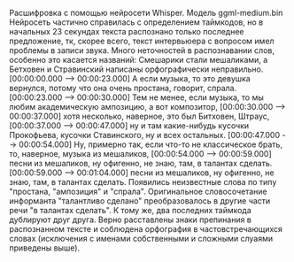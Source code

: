 Расшифровка с помощью нейросети Whisper. Модель ggml-medium.bin
Нейросеть частично справилась с определением таймкодов, но в начальных 23 секундах текста распознано только последнее предложение, тк, скорее всего, текст интервьюера с вопросом имел проблемы в записи звука.
Много неточностей в распознавании слов, особенно это касается названий: Смешарики стали мешаликами, а Бетховен и Стравинский написаны орфографически неправильно.
[00:00:00.000 --> 00:00:23.000]   А если музыка, то это девушка вернулся, потому что она очень простана, говорит, спрала.
[00:00:23.000 --> 00:00:30.000]   Тем не менее, если музыка, то мы любим академическую ампозицию, а вот композитор,
[00:00:30.000 --> 00:00:37.000]   хотя несколько, наверное, это был Битховен, Штраус,
[00:00:37.000 --> 00:00:47.000]   ну и там какие-нибудь кусочки Прокофьева, кусочки Ставинского, ну и всех остальных.
[00:00:47.000 --> 00:00:54.000]   Ну, примерно так, если что-то не классическое брать, то, наверное, музыка из мешаликов,
[00:00:54.000 --> 00:00:59.000]   песни из мешаликов, ну офигенно, не знаю, там, в талантах сделать.
[00:00:59.000 --> 00:01:04.000]   песни из мешаликов, ну офигенно, не знаю, там, в талантах сделать.
Появились неизвестные слова по типу "простана, "ампозиция" и "спрала".
Оригинальное словосочетание информанта "талантливо сделано" преобразовалось в другие части речи "в талантах сделать".
К тому же, два последних таймкода дублируют друг друга.
Верно расставлены знаки препинания в распознанном тексте и соблюдена орфография в частовстречающихся словах (исключения с именами собственными и сложными слуаями приведены выше).
